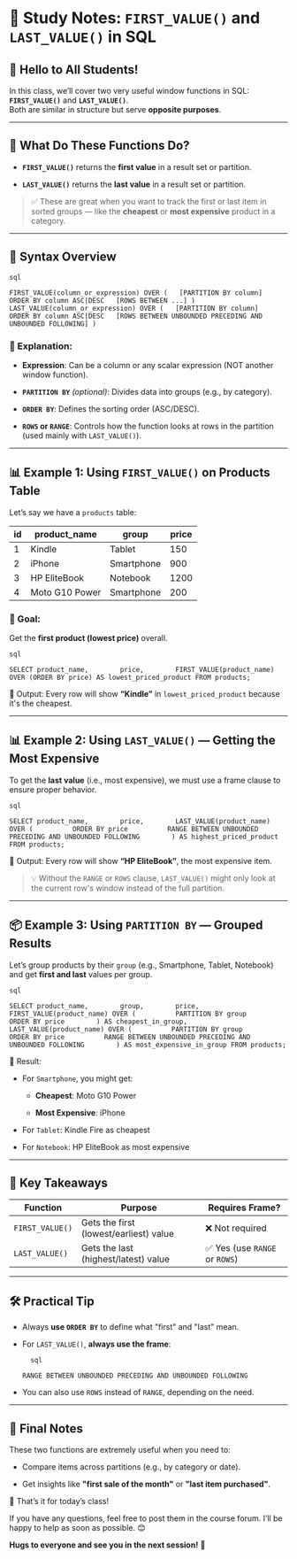 # 📘 Study Notes: `FIRST_VALUE()` and `LAST_VALUE()` in SQL

## 👋 Hello to All Students!

In this class, we’ll cover two very useful window functions in SQL:  
**`FIRST_VALUE()`** and **`LAST_VALUE()`**.  
Both are similar in structure but serve **opposite purposes**.

---

## 🧠 What Do These Functions Do?

- **`FIRST_VALUE()`** returns the **first value** in a result set or partition.
    
- **`LAST_VALUE()`** returns the **last value** in a result set or partition.
    

> ✅ These are great when you want to track the first or last item in sorted groups — like the **cheapest** or **most expensive** product in a category.

---

## 🧪 Syntax Overview
	
	sql
	
`FIRST_VALUE(column_or_expression) OVER (   [PARTITION BY column]   ORDER BY column ASC|DESC   [ROWS BETWEEN ...] )  LAST_VALUE(column_or_expression) OVER (   [PARTITION BY column]   ORDER BY column ASC|DESC   [ROWS BETWEEN UNBOUNDED PRECEDING AND UNBOUNDED FOLLOWING] )`

### 🧩 Explanation:

- **Expression**: Can be a column or any scalar expression (NOT another window function).
    
- **`PARTITION BY`** _(optional)_: Divides data into groups (e.g., by category).
    
- **`ORDER BY`**: Defines the sorting order (ASC/DESC).
    
- **`ROWS` or `RANGE`**: Controls how the function looks at rows in the partition (used mainly with `LAST_VALUE()`).
    

---

## 📊 Example 1: Using `FIRST_VALUE()` on Products Table

Let’s say we have a `products` table:

|id|product_name|group|price|
|---|---|---|---|
|1|Kindle|Tablet|150|
|2|iPhone|Smartphone|900|
|3|HP EliteBook|Notebook|1200|
|4|Moto G10 Power|Smartphone|200|

### 🎯 Goal:

Get the **first product (lowest price)** overall.
	
	sql
	
`SELECT product_name,        price,        FIRST_VALUE(product_name) OVER (ORDER BY price) AS lowest_priced_product FROM products;`

📌 Output: Every row will show **“Kindle”** in `lowest_priced_product` because it's the cheapest.

---

## 📊 Example 2: Using `LAST_VALUE()` — Getting the Most Expensive

To get the **last value** (i.e., most expensive), we must use a frame clause to ensure proper behavior.
	
	sql
	
`SELECT product_name,        price,        LAST_VALUE(product_name) OVER (          ORDER BY price          RANGE BETWEEN UNBOUNDED PRECEDING AND UNBOUNDED FOLLOWING        ) AS highest_priced_product FROM products;`

🧾 Output: Every row will show **“HP EliteBook”**, the most expensive item.

> 💡 Without the `RANGE` or `ROWS` clause, `LAST_VALUE()` might only look at the current row's window instead of the full partition.

---

## 📦 Example 3: Using `PARTITION BY` — Grouped Results

Let’s group products by their `group` (e.g., Smartphone, Tablet, Notebook) and get **first and last** values per group.
	
	sql
	
`SELECT product_name,        group,        price,        FIRST_VALUE(product_name) OVER (          PARTITION BY group          ORDER BY price        ) AS cheapest_in_group,        LAST_VALUE(product_name) OVER (          PARTITION BY group          ORDER BY price          RANGE BETWEEN UNBOUNDED PRECEDING AND UNBOUNDED FOLLOWING        ) AS most_expensive_in_group FROM products;`

🎯 Result:

- For `Smartphone`, you might get:
    
    - **Cheapest**: Moto G10 Power
        
    - **Most Expensive**: iPhone
        
- For `Tablet`: Kindle Fire as cheapest
    
- For `Notebook`: HP EliteBook as most expensive
    

---

## 🧠 Key Takeaways

|Function|Purpose|Requires Frame?|
|---|---|---|
|`FIRST_VALUE()`|Gets the first (lowest/earliest) value|❌ Not required|
|`LAST_VALUE()`|Gets the last (highest/latest) value|✅ Yes (use `RANGE` or `ROWS`)|

---

## 🛠 Practical Tip

- Always **use `ORDER BY`** to define what "first" and "last" mean.
    
- For `LAST_VALUE()`, **always use the frame**:
	    
		sql
	    
    `RANGE BETWEEN UNBOUNDED PRECEDING AND UNBOUNDED FOLLOWING`
    
- You can also use `ROWS` instead of `RANGE`, depending on the need.
    

---

## 🧾 Final Notes

These two functions are extremely useful when you need to:

- Compare items across partitions (e.g., by category or date).
    
- Get insights like **"first sale of the month"** or **"last item purchased"**.
    

👏 That’s it for today’s class!

If you have any questions, feel free to post them in the course forum. I’ll be happy to help as soon as possible. 😊

**Hugs to everyone and see you in the next session!** 🙌